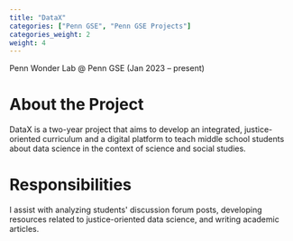 ```yaml
---
title: "DataX"
categories: ["Penn GSE", "Penn GSE Projects"]
categories_weight: 2
weight: 4
---
```

Penn Wonder Lab @ Penn GSE (Jan 2023 – present)

# About the Project
DataX is a two-year project that aims to develop an integrated, justice-oriented curriculum and a digital platform to teach middle school students about data science in the context of science and social studies.

# Responsibilities
I assist with analyzing students' discussion forum posts, developing resources related to justice-oriented data science, and writing academic articles.